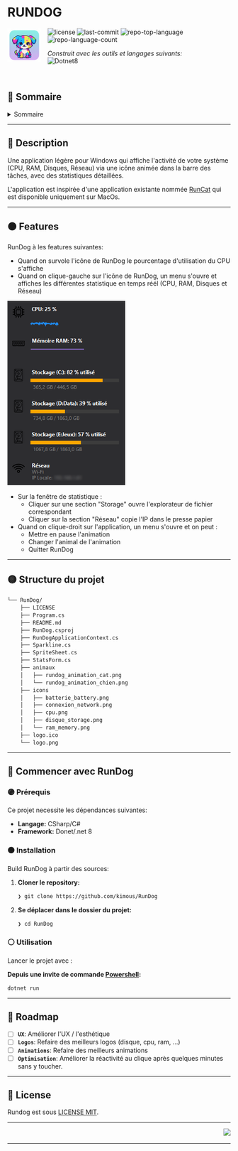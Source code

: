 <div id="top">

<!-- HEADER STYLE: COMPACT -->


# RUNDOG
<em></em>
<img src="https://github.com/kimous/RunDog/blob/main/logo.png?raw=true" width="15%" align="left" style="margin-right: 15px">

<!-- BADGES -->
<img src="https://img.shields.io/github/license/kimous/RunDog?style=plastic&logo=opensourceinitiative&logoColor=white&color=E92063" alt="license">
<img src="https://img.shields.io/github/last-commit/kimous/RunDog?style=plastic&logo=git&logoColor=white&color=E92063" alt="last-commit">
<img src="https://img.shields.io/github/languages/top/kimous/RunDog?style=plastic&color=E92063" alt="repo-top-language">
<img src="https://img.shields.io/github/languages/count/kimous/RunDog?style=plastic&color=E92063" alt="repo-language-count">

<em>Construit avec les outils et langages suivants:</em>  
<img src="https://img.shields.io/badge/-.NET%208.0-blueviolet?logo=dotnet" alt="Dotnet8">

<br clear="left"/>

## 🌈 Sommaire

<details>
<summary>Sommaire</summary>

- [RUNDOG](#rundog)
  - [🌈 Sommaire](#-sommaire)
  - [🔴 Description](#-description)
  - [🟠 Features](#-features)
  - [🟡 Structure du projet](#-structure-du-projet)
  - [🔵 Commencer avec RunDog](#-commencer-avec-rundog)
    - [🟣 Prérequis](#-prérequis)
    - [⚫ Installation](#-installation)
    - [⚪ Utilisation](#-utilisation)
  - [🌟 Roadmap](#-roadmap)
  - [📜 License](#-license)

</details>

---

## 🔴 Description

Une application légère pour Windows qui affiche l'activité de votre système (CPU, RAM, Disques, Réseau) via une icône animée dans la barre des tâches, avec des statistiques détaillées.

L'application est inspirée d'une application existante nommée [RunCat](https://kyome.io/runcat/index.html) qui est disponible uniquement sur MacOs.

---

## 🟠 Features

RunDog à les features suivantes:

- Quand on survole l'icône de RunDog le pourcentage d'utilisation du CPU s'affiche
- Quand on clique-gauche sur l'icône de RunDog, un menu s'ouvre et affiches les différentes statistique en temps réél (CPU, RAM, Disques et Réseau)  
<img src="https://github.com/kimous/RunDog/blob/main/screenshots/ScreenShot_menu_stats.png?raw=true" alt="menu_statistiques">  

- Sur la fenêtre de statistique :
  - Cliquer sur une section "Storage" ouvre l'explorateur de fichier correspondant
  - Cliquer sur la section "Réseau" copie l'IP dans le presse papier
- Quand on clique-droit sur l'application, un menu s'ouvre et on peut :
  - Mettre en pause l'animation
  - Changer l'animal de l'animation
  - Quitter RunDog

---

## 🟡 Structure du projet

```sh
└── RunDog/
    ├── LICENSE
    ├── Program.cs
    ├── README.md
    ├── RunDog.csproj
    ├── RunDogApplicationContext.cs
    ├── Sparkline.cs
    ├── SpriteSheet.cs
    ├── StatsForm.cs
    ├── animaux
    │   ├── rundog_animation_cat.png
    │   └── rundog_animation_chien.png
    ├── icons
    │   ├── batterie_battery.png
    │   ├── connexion_network.png
    │   ├── cpu.png
    │   ├── disque_storage.png
    │   └── ram_memory.png
    ├── logo.ico
    └── logo.png
```

---

## 🔵 Commencer avec RunDog

### 🟣 Prérequis

Ce projet necessite les dépendances suivantes:

- **Langage:** CSharp/C#
- **Framework:** Donet/.net 8

### ⚫ Installation

Build RunDog à partir des sources:

1. **Cloner le repository:**

    ```sh
    ❯ git clone https://github.com/kimous/RunDog
    ```

2. **Se déplacer dans le dossier du projet:**

    ```sh
    ❯ cd RunDog
    ```


### ⚪ Utilisation

Lancer le projet avec :

**Depuis une invite de commande [Powershell]():**
```sh
dotnet run
```

---

## 🌟 Roadmap

- [ ] **`UX`**: Améliorer l'UX / l'esthétique
- [ ] **`Logos`**: Refaire des meilleurs logos (disque, cpu, ram, ...)
- [ ] **`Animations`**: Refaire des meilleurs animations
- [ ] **`Optimisation`**: Améliorer la réactivité au clique après quelques minutes sans y toucher.

---



## 📜 License

Rundog est sous [LICENSE MIT](https://github.com/kimous/RunDog/blob/main/LICENSE).

---

<div align="right">

[![][back-to-top]](#top)

</div>


[back-to-top]: https://img.shields.io/badge/-BACK_TO_TOP-151515?style=flat-square

---
